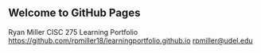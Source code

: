 ## Welcome to GitHub Pages


Ryan Miller
CISC 275 Learning Portfolio
https://github.com/rpmiller18/learningportfolio.github.io
rpmiller@udel.edu
